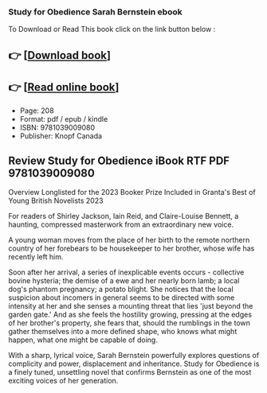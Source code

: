 ### Study for Obedience Sarah Bernstein ebook

To Download or Read This book click on the link button below :

## 👉  [**[Download book](http://ebooksharez.info/download.php?group=book&from=github.com&id=717542&lnk=1063 "Download book")**]

## 👉  [**[Read online book](http://ebooksharez.info/download.php?group=book&from=github.com&id=717542&lnk=1063 "Read online book")**]


* Page: 208
* Format: pdf / epub / kindle
* ISBN: 9781039009080
* Publisher: Knopf Canada



## Review Study for Obedience iBook RTF PDF 9781039009080


Overview
Longlisted for the 2023 Booker Prize
 Included in Granta&#039;s Best of Young British Novelists 2023
 
 For readers of Shirley Jackson, Iain Reid, and Claire-Louise Bennett, a haunting, compressed masterwork from an extraordinary new voice.
 
 A young woman moves from the place of her birth to the remote northern country of her forebears to be housekeeper to her brother, whose wife has recently left him.
 
 Soon after her arrival, a series of inexplicable events occurs - collective bovine hysteria; the demise of a ewe and her nearly born lamb; a local dog&#039;s phantom pregnancy; a potato blight. She notices that the local suspicion about incomers in general seems to be directed with some intensity at her and she senses a mounting threat that lies &#039;just beyond the garden gate.&#039; And as she feels the hostility growing, pressing at the edges of her brother&#039;s property, she fears that, should the rumblings in the town gather themselves into a more defined shape, who knows what might happen, what one might be capable of doing.
 
 With a sharp, lyrical voice, Sarah Bernstein powerfully explores questions of complicity and power, displacement and inheritance. Study for Obedience is a finely tuned, unsettling novel that confirms Bernstein as one of the most exciting voices of her generation.



